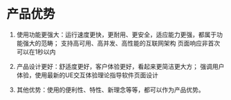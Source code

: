 # 产品优势

1. 使用功能更强大：运行速度更快，更耐用、更安全，适应能力更强，都属于功能强大的范畴；
支持高可用、高并发、高性能的互联网架构
页面响应非首次可以在1秒以内

2. 产品设计更好：舒适度更好，客户体验更好，看起来更简洁更大方；
强调用户体验，使用最新的UE交互体验理论指导软件页面设计
3. 其他优势：使用的便利性、特性、新理念等等，都可以作为产品优势。